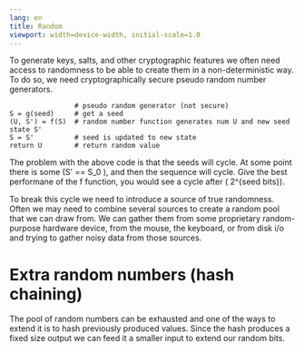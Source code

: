```yaml
---
lang: en
title: Random
viewport: width=device-width, initial-scale=1.0
---
```

To generate keys, salts, and other cryptographic features we often need access
to randomness to be able to create them in a non-deterministic way. To do so,
we need cryptographically secure pseudo random number generators. 

```
                # pseudo random generator (not secure)
S = g(seed)     # get a seed
(U, S') = f(S)  # random number function generates num U and new seed state S'
S = S'          # seed is updated to new state
return U        # return random value
```

The problem with the above code is that the seeds will cycle. At some point
there is some \(S' == S_0 \), and then the sequence will cycle. Give the best
performane of the f function, you would see a cycle after \( 2^{seed bits}\).

To break this cycle we need to introduce a source of true randomness. Often
we may need to combine several sources to create a random pool that we can
draw from. We can gather them from some proprietary random-purpose hardware
device, from the mouse, the keyboard, or from disk i/o and trying to gather
noisy data from those sources. 

# Extra random numbers (hash chaining)
The pool of random numbers can be exhausted and one of the ways to extend it
is to hash previously produced values. Since the hash produces a fixed size
output we can feed it a smaller input to extend our random bits. 